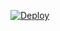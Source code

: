 [![Deploy](https://www.herokucdn.com/deploy/button.svg)](https://heroku.com/deploy?template=https://github.com/mrsajadpp/aco)
